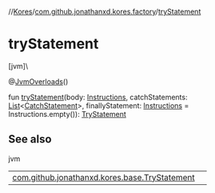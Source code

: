 //[Kores](../../index.md)/[com.github.jonathanxd.kores.factory](index.md)/[tryStatement](try-statement.md)

# tryStatement

[jvm]\

@[JvmOverloads](https://kotlinlang.org/api/latest/jvm/stdlib/kotlin.jvm/-jvm-overloads/index.html)()

fun [tryStatement](try-statement.md)(body: [Instructions](../com.github.jonathanxd.kores/-instructions/index.md), catchStatements: [List](https://kotlinlang.org/api/latest/jvm/stdlib/kotlin.collections/-list/index.html)<[CatchStatement](../com.github.jonathanxd.kores.base/-catch-statement/index.md)>, finallyStatement: [Instructions](../com.github.jonathanxd.kores/-instructions/index.md) = Instructions.empty()): [TryStatement](../com.github.jonathanxd.kores.base/-try-statement/index.md)

## See also

jvm

| | |
|---|---|
| [com.github.jonathanxd.kores.base.TryStatement](../com.github.jonathanxd.kores.base/-try-statement/index.md) |  |
